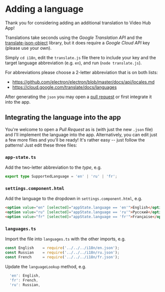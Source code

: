 # Adding a language

Thank you for considering adding an additional translation to Video Hub App!

Translations take seconds using the _Google Translation API_ and the [translate-json-object](https://github.com/KhaledMohamedP/translate-json-object) library, but it does require a _Google Cloud API_ key (please use your own).

Simply `cd i18n`, edit the `translate.js` file there to include your key and the target language abbreviation (e.g. `en`), and run (`node translate.js`).

For abbreviations please choose a 2-letter abbreviation that is on both lists:
- https://github.com/electron/electron/blob/master/docs/api/locales.md
- https://cloud.google.com/translate/docs/languages

After generating the `json` you may open a [pull request](https://github.com/whyboris/Video-Hub-App/pulls) or first integrate it into the app.

## Integrating the language into the app

You're welcome to open a _Pull Request_ as is (with just the new `.json` file) and I'll implement the language into the app. Alternatively, you can edit just a few more files and you'll be ready! It's rather easy -- just follow the patterns! Just edit these three files:

### `app-state.ts`

Add the two-letter abbreviation to the _type_, e.g.

```ts
export type SupportedLanguage = 'en' | 'ru' | 'fr';
```

### `settings.component.html`

Add the language to the dropdown in `settings.component.html`, e.g.

```html
<option value="en" [selected]="appState.language == 'en'">English</option>
<option value="ru" [selected]="appState.language == 'ru'">Русский</option>
<option value="fr" [selected]="appState.language == 'fr'">Française</option>
```

### `languages.ts`

Import the file into `languages.ts` with the other imports, e.g.

```ts
const English    = require('../../../i18n/en.json');
const Russian    = require('../../../i18n/ru.json');
const French     = require('../../../i18n/fr.json');
```

Update the `languageLookup` method, e.g.

```ts
  'en': English,
  'fr': French,
  'ru': Russian,
```
